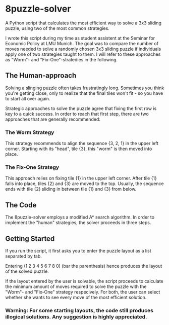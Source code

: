 # 8puzzle-solver
A Python script that calculates the most efficient way to solve a 3x3 sliding puzzle, using two of the most common strategies.

I wrote this script during my time as student assistent at the Seminar for Economic Policy at LMU Munich. The goal was to compare the number of moves needed to solve a randomly chosen 3x3 sliding puzzle if individuals apply one of two strategies taught to them. I will refer to these approaches as "Worm"- and "Fix-One"-stratedies in the following.

## The Human-approach
Solving a slinging puzzle often takes frustratingly long. Sometimes you think you're getting close, only to realize that the final tiles won't fit - so you have to start all over again. 

Strategic approaches to solve the puzzle agree that fixing the first row is key to a quick success. In order to reach that first step, there are two approaches that are generally recommended:

### The Worm Strategy
This strategy recommends to align the sequence {3, 2, 1} in the upper left corner. Starting with its "head", tile {3}, this "worm" is then moved into place.

### The Fix-One Strategy
This approach relies on fixing tile {1} in the upper left corner. After tile {1} falls into place, tiles {2} and {3} are moved to the top. Usually, the sequence ends with tile {2} sliding in between tile {1} and {3} from below.

## The Code
The 8puzzle-solver employs a modified A* search algorithm. In order to implement the "human" strategies, the solver proceeds in three steps.

## Getting Started
If you run the script, it first asks you to enter the puzzle layout as a list separated by tab. 

Entering (1 2 3 4 5 6 7 8 0) (bar the parenthesis) hence produces the layout of the solved puzzle.

If the layout entered by the user is solvable, the script proceeds to calculate the minimum amount of moves required to solve the puzzle with the "Worm"- and "Fix-One" strategy respecively. For both, the user can select whether she wants to see every move of the most efficient solution.

### Warning: For some starting layouts, the code still produces illogical solutions. Any suggestion is highly appreciated.
